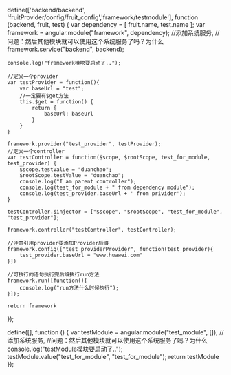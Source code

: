 define(['backend/backend', 'fruitProvider/config/fruit_config','framework/testmodule'], function (backend, fruit, test) {
    var dependency = [
        fruit.name,
        test.name
    ];
    var framework = angular.module("framework", dependency);
    //添加系统服务,
    //问题：然后其他模块就可以使用这个系统服务了吗？为什么
    framework.service("backend", backend);
    
    console.log("framework模块要启动了..");

    //定义一个provider
    var testProvider = function(){
        var baseUrl = "test";
        //一定要有$get方法
        this.$get = function() {
            return {
                baseUrl: baseUrl
            }
        }
    }

    framework.provider("test_provider", testProvider);
    //定义一个controller
    var testController = function($scope, $rootScope, test_for_module, test_provider) {
        $scope.testValue = "duanchao";
        $rootScope.testValue = "duanchao";
        console.log("I am parent controller");
        console.log(test_for_module + " from dependency module");
        console.log(test_provider.baseUrl + ' from privider');
    }

    testController.$injector = ["$scope", "$rootScope", "test_for_module", "test_provider"];

    framework.controller("testController", testController);

    //注意引用provider要添加Provider后缀
    framework.config(["test_providerProvider", function(test_provider){
        test_provider.baseUrl = "www.huawei.com"
    }])

    //可执行的语句执行完后编执行run方法
    framework.run([function(){
        console.log("run方法什么时候执行");
    }]);

    return framework
});



define([], function () {
    var testModule = angular.module("test_module", []);
    //添加系统服务,
    //问题：然后其他模块就可以使用这个系统服务了吗？为什么
    console.log("testModule模块要启动了..");
    testModule.value("test_for_module", "test_for_module");
    return testModule
});
